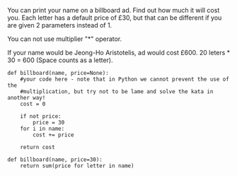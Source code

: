You can print your name on a billboard ad. Find out how much it will cost you. Each letter has a default price of £30, but that can be different if you are given 2 parameters instead of 1.

You can not use multiplier "*" operator.

If your name would be Jeong-Ho Aristotelis, ad would cost £600. 20 leters * 30 = 600 (Space counts as a letter).

```
def billboard(name, price=None):
    #your code here - note that in Python we cannot prevent the use of the
    #multiplication, but try not to be lame and solve the kata in another way!
    cost = 0
    
    if not price:
        price = 30
    for i in name:
        cost += price
                  
    return cost
```
```
def billboard(name, price=30):
    return sum(price for letter in name)
```
